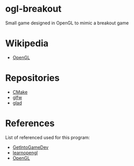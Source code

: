 # ogl-breakout
Small game designed in OpenGL to mimic a breakout game

# Wikipedia
* [OpenGL](https://www.khronos.org/opengl/wiki/OpenGL_Loading_Library)

# Repositories
* [CMake](https://github.com/Kitware/CMake)
* [glfw](https://github.com/glfw/glfw)
* [glad](https://github.com/Dav1dde/glad)

# References
List of referenced used for this program:
* [GetIntoGameDev](https://www.youtube.com/@GetIntoGameDev)
* [learnopengl](https://learnopengl.com/In-Practice/2D-Game)
* [OpenGL](https://www.opengl.org/Documentation/Documentation.html)